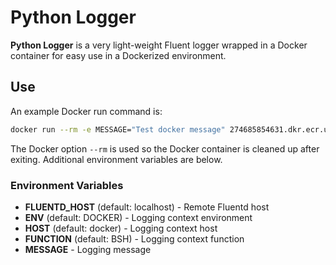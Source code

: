 # Python Logger
**Python Logger** is a very light-weight Fluent logger wrapped in a Docker container for easy use in a Dockerized environment.

## Use
An example Docker run command is:
```bash
docker run --rm -e MESSAGE="Test docker message" 274685854631.dkr.ecr.us-east-1.amazonaws.com/python-logger
```

The Docker option `--rm` is used so the Docker container is cleaned up after exiting. Additional environment variables are below.

### Environment Variables
- **FLUENTD_HOST** (default: localhost) - Remote Fluentd host
- **ENV** (default: DOCKER) - Logging context environment
- **HOST** (default: docker) - Logging context host
- **FUNCTION** (default: BSH) - Logging context function
- **MESSAGE** - Logging message
